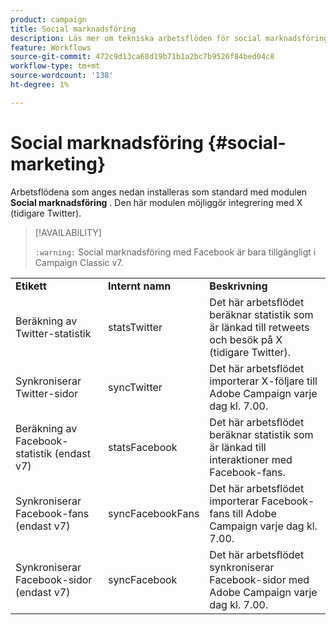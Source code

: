 ```yaml
---
product: campaign
title: Social marknadsföring
description: Läs mer om tekniska arbetsflöden för social marknadsföring
feature: Workflows
source-git-commit: 472c9d13ca68d19b71b1a2bc7b9526f84bed04c8
workflow-type: tm+mt
source-wordcount: '138'
ht-degree: 1%

---
```



# Social marknadsföring {#social-marketing}

Arbetsflödena som anges nedan installeras som standard med modulen **Social marknadsföring** . Den här modulen möjliggör integrering med X (tidigare Twitter).


>[!AVAILABILITY]
>
>`:warning:` Social marknadsföring med Facebook är bara tillgängligt i Campaign Classic v7.

<table> 
 <tbody> 
  <tr> 
   <td> <strong>Etikett</strong><br /> </td> 
   <td> <strong>Internt namn</strong><br /> </td> 
   <td> <strong>Beskrivning</strong><br /> </td> 
  </tr> 
  <tr> 
   <td> <span class="uicontrol">Beräkning av Twitter-statistik</span> <br /> </td> 
   <td> <span class="uicontrol">statsTwitter</span> <br /> </td> 
   <td> Det här arbetsflödet beräknar statistik som är länkad till retweets och besök på X (tidigare Twitter).<br /> </td> 
  </tr> 
  <tr> 
   <td> <span class="uicontrol">Synkroniserar Twitter-sidor</span> <br /> </td> 
   <td> <span class="uicontrol">syncTwitter</span> <br /> </td> 
   <td> Det här arbetsflödet importerar X-följare till Adobe Campaign varje dag kl. 7.00.<br /> </td> 
  </tr> 
  <tr> 
   <td> <span class="uicontrol">Beräkning av Facebook-statistik (endast v7)</span> <br /> </td> 
   <td> <span class="uicontrol">statsFacebook</span> <br /> </td> 
   <td> Det här arbetsflödet beräknar statistik som är länkad till interaktioner med Facebook-fans.<br /> </td> 
  </tr> 
  <tr> 
   <td> <span class="uicontrol">Synkroniserar Facebook-fans (endast v7)</span> <br /> </td> 
   <td> <span class="uicontrol">syncFacebookFans</span> <br /> </td> 
   <td> Det här arbetsflödet importerar Facebook-fans till Adobe Campaign varje dag kl. 7.00.<br /> </td> 
  </tr> 
  <tr> 
   <td> <span class="uicontrol">Synkroniserar Facebook-sidor (endast v7)</span> <br /> </td> 
   <td> <span class="uicontrol">syncFacebook</span> <br /> </td> 
   <td> Det här arbetsflödet synkroniserar Facebook-sidor med Adobe Campaign varje dag kl. 7.00.<br /> </td> 
  </tr> 
 </tbody> 
</table>

